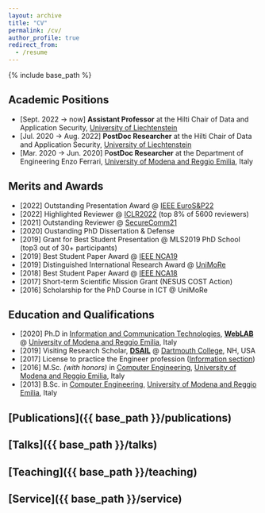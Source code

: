 ```yaml
---
layout: archive
title: "CV"
permalink: /cv/
author_profile: true
redirect_from:
  - /resume
---
```


{% include base_path %}

## Academic Positions
* [Sept. 2022 → now] **Assistant Professor** at the Hilti Chair of Data and Application Security, [University of Liechtenstein](https://www.uni.li/en)
* [Jul. 2020 → Aug. 2022] **PostDoc Researcher** at the Hilti Chair of Data and Application Security, [University of Liechtenstein](https://www.uni.li/en)
* [Mar. 2020 → Jun. 2020] P**ostDoc Researcher** at the Department of Engineering Enzo Ferrari, [University of Modena and Reggio Emilia](https://www.unimore.it/), Italy

## Merits and Awards
* [2022] Outstanding Presentation Award @ [IEEE EuroS&P22](https://www.ieee-security.org/TC/EuroSP2022/accepted_and_awards.html)
* [2022] Highlighted Reviewer @ [ICLR2022](https://iclr.cc/Conferences/2022/Reviewers#Apruzzese) (top 8% of 5600 reviewers)
* [2021] Outstanding Reviewer @ [SecureComm21](https://www.youtube.com/watch?v=PN7iI9uQ2gk&t=1934s) 
* [2020] Oustanding PhD Dissertation & Defense
* [2019] Grant for Best Student Presentation @ MLS2019 PhD School (top3 out of 30+ participants)
* [2019] Best Student Paper Award @ [IEEE NCA19](https://ieeexplore.ieee.org/document/8935054)
* [2019] Distinguished International Research Award @ [UniMoRe](https://www.reggionline.com/unimore-premia-suoi-ricercatori-divenuti-famosi-nel-mondo-video/)
* [2018] Best Student Paper Award @ [IEEE NCA18](https://ieeexplore.ieee.org/document/8548342)
* [2017] Short-term Scientific Mission Grant (NESUS COST Action)
* [2016] Scholarship for the PhD Course in ICT @ UniMoRe


## Education and Qualifications

* [2020] Ph.D in [Information and Communication Technologies](https://www.ict.unimore.it/), **[WebLAB](https://weblab.ing.unimore.it/people/apruzzese/)** @ [University of Modena and Reggio Emilia](https://www.unimore.it/), Italy
* [2019] Visiting Research Scholar, **[DSAIL](https://www.cs.dartmouth.edu/~dsail/members.html)** @ [Dartmouth College](https://home.dartmouth.edu/), NH, USA
* [2017] License to practice the Engineer profession ([Information section](https://www.cni.it/cni/c3i))
* [2016] M.Sc. _(with honors)_ in [Computer Engineering](https://www.ingmo.unimore.it/site/home.html), [University of Modena and Reggio Emilia](https://www.unimore.it/), Italy
* [2013] B.Sc. in [Computer Engineering](https://www.ingmo.unimore.it/site/home.html), [University of Modena and Reggio Emilia](https://www.unimore.it/), Italy


## [Publications]({{ base_path }}/publications)
  

## [Talks]({{ base_path }}/talks)

  
## [Teaching]({{ base_path }}/teaching)

  
## [Service]({{ base_path }}/service)

